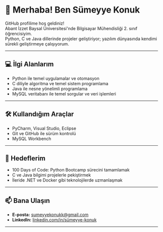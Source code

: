 # 👋 Merhaba! Ben Sümeyye Konuk

GitHub profilime hoş geldiniz!  
Abant İzzet Baysal Üniversitesi'nde Bilgisayar Mühendisliği 2. sınıf öğrencisiyim.  
Python, C ve Java dillerinde projeler geliştiriyor; yazılım dünyasında kendimi sürekli geliştirmeye çalışıyorum.

---

## 💻 İlgi Alanlarım

- Python ile temel uygulamalar ve otomasyon
- C diliyle algoritma ve temel sistem programlama
- Java ile nesne yönelimli programlama
- MySQL veritabanı ile temel sorgular ve veri işlemleri

---

## 🛠️ Kullandığım Araçlar

- PyCharm, Visual Studio, Eclipse  
- Git ve GitHub ile sürüm kontrolü  
- MySQL Workbench

---

## 🎯 Hedeflerim

- 100 Days of Code: Python Bootcamp sürecini tamamlamak  
- C ve Java bilgimi projelerle pekiştirmek  
- İleride .NET ve Docker gibi teknolojilerde uzmanlaşmak

---

## 📫 Bana Ulaşın

- **E-posta:** sumeyyekonukk@gmail.com  
- **LinkedIn:** [linkedin.com/in/sümeyye-konuk](https://www.linkedin.com/in/s%C3%BCmeyye-konuk-558a01309)

---
 
